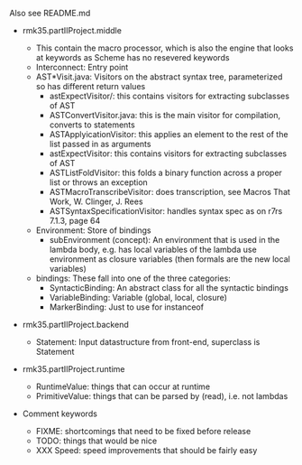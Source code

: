 Also see README.md

* rmk35.partIIProject.middle
  - This contain the macro processor, which is also the engine that looks at keywords as Scheme has no resevered keywords
  - Interconnect: Entry point
  - AST*Visit.java: Visitors on the abstract syntax tree, parameterized so has different return values
    - astExpectVisitor/: this contains visitors for extracting subclasses of AST
    - ASTConvertVisitor.java: this is the main visitor for compilation, converts to statements
    - ASTApplyicationVisitor: this applies an element to the rest of the list passed in as arguments
    - astExpectVisitor: this contains visitors for extracting subclasses of AST
    - ASTListFoldVisitor: this folds a binary function across a proper list or throws an exception
    - ASTMacroTranscribeVisitor: does transcription, see Macros That Work, W. Clinger, J. Rees
    - ASTSyntaxSpecificationVisitor: handles syntax spec as on r7rs 7.1.3, page 64
  - Environment: Store of bindings
    - subEnvironment (concept): An environment that is used in the lambda body, e.g. has local variables of
       the lambda use environment as closure variables (then formals are the new local variables)
  - bindings: These fall into one of the three categories:
    - SyntacticBinding: An abstract class for all the syntactic bindings
    - VariableBinding: Variable (global, local, closure)
    - MarkerBinding: Just to use for instanceof

* rmk35.partIIProject.backend
  - Statement: Input datastructure from front-end, superclass is Statement

* rmk35.partIIProject.runtime
  - RuntimeValue: things that can occur at runtime
  - PrimitiveValue: things that can be parsed by (read), i.e. not lambdas

* Comment keywords
  - FIXME: shortcomings that need to be fixed before release
  - TODO: things that would be nice
  - XXX Speed: speed improvements that should be fairly easy